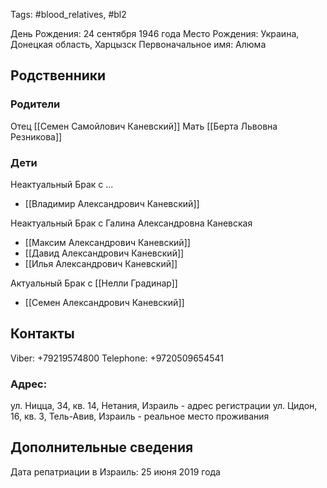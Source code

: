 Tags: #blood_relatives, #bl2

День Рождения: 24 сентября 1946 года
Место Рождения: Украина, Донецкая область, Харцызск
Первоначальное имя: Алюма
## Родственники
### Родители
Отец [[Семен Самойлович Каневский]]
Мать [[Берта Львовна Резникова]]

### Дети
Неактуальный Брак с ...
- [[Владимир Александрович Каневский]]

Неактуальный Брак с Галина Александровна Каневская
- [[Максим Александрович Каневский]]
- [[Давид Александрович Каневский]]
- [[Илья Александрович Каневский]]

Актуальный Брак с [[Нелли Градинар]]
- [[Семен Александрович Каневский]]

## Контакты
Viber: +79219574800
Telephone: +9720509654541

### Адрес:
ул. Ницца, 34, кв. 14, Нетания, Израиль - адрес регистрации
ул. Цидон, 16, кв. 3, Тель-Авив, Израиль - реальное место проживания

## Дополнительные сведения
Дата репатриации в Израиль: 25 июня 2019 года